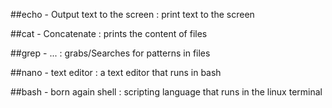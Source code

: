
##echo - Output text to the screen
    : print text to the screen

##cat - Concatenate 
    : prints the content of files 

##grep - ...
    : grabs/Searches for patterns in files

##nano - text editor
    : a text editor that runs in bash 

##bash - born again shell
    : scripting language that runs in the linux terminal

    